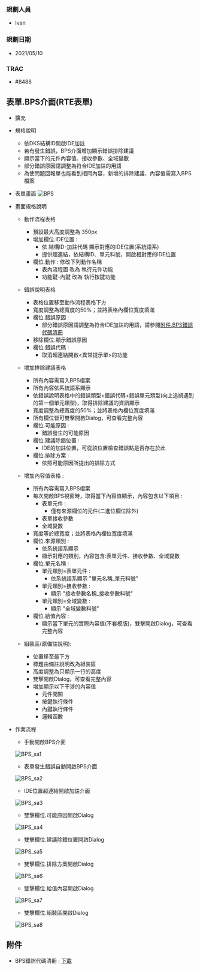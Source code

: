 ### <div id="user">規劃人員</div>
* Ivan

### <div id="updatedate">規劃日期</div>
* 2021/05/10

### <div id="trac">TRAC</div>
* #8488

## <div id="BPS">表單.BPS介面<path>(RTE表單)</path></div>
* 擴充

* 規格說明
    * 依DKS結構ID開啟IDE加註
    * 若有發生錯誤，BPS介面增加顯示錯誤排除建議
    * 顯示當下的元件內容值、接收參數、全域變數
    * 部分錯誤原因請調整為符合IDE加註的用語
    * 為使問題回報單也能看到相同內容，新增的排除建議、內容值需寫入BPS檔案

* 表單畫面
    ![BPS]

* 畫面規格說明
    * 動作流程表格
        * 預設最大高度調整為 350px
        * 增加欄位.IDE位置 : 
            * 依 結構ID-加註代碼 顯示對應的IDE位置(系統語系)
            * 提供超連結，依結構ID、單元料號，開啟相對應的IDE位置
        * 欄位.動作 : 修改下列動作名稱
            * 表內流程圖 改為 執行元件功能
            * 功能鍵-內鍵 改為 執行按鍵功能

    * 錯誤說明表格
        * 表格位置移至動作流程表格下方
        * 寬度調整為總寬度的50%；並將表格內欄位寬度填滿
        * 欄位.錯誤原因 :
            * 部分錯誤原因請調整為符合IDE加註的用語，請參閱[附件.BPS錯誤代碼清冊](#attachment)
        * 移除欄位.顯示錯誤原因
        * 欄位.錯誤代碼 : 
            * 取消超連結開啟<異常提示單>的功能
        
    * 增加排除建議表格
        * 所有內容需寫入BPS檔案
        * 所有內容依系統語系顯示
        * 依錯誤說明表格中的錯誤類型+錯誤代碼+錯誤單元類型(向上追朔遇到的第一個單元類型)，取得排除建議的資訊顯示
        * 寬度調整為總寬度的50%；並將表格內欄位寬度填滿
        * 所有欄位皆可雙擊開啟Dialog，可查看完整內容
        * 欄位.可能原因 : 
            * 錯誤發生的可能原因
        * 欄位.建議除錯位置 : 
            * IDE的加註位置，可從該位置檢查錯誤點是否存在於此
        * 欄位.排除方案 : 
            * 依照可能原因所提出的排除方式

    * 增加內容值表格 : 
        * 所有內容需寫入BPS檔案
        * 每次開啟BPS視窗時，取得當下內容值顯示，內容包含以下項目 : 
            * 表單元件 : 
                * 僅有來源欄位的元件(二進位欄位除外)
            * 表單接收參數
            * 全域變數
        * 寬度等於總寬度；並將表格內欄位寬度填滿
        * 欄位.來源類別 : 
            * 依系統語系顯示
            * 顯示對應的類別，內容包含:表單元件、接收參數、全域變數
        * 欄位.單元名稱 :
            * 單元類別=表單元件 :
                * 依系統語系顯示 "單元名稱_單元料號"
            * 單元類別=接收參數 :
                * 顯示 "接收參數名稱_接收參數料號"
            * 單元類別=全域變數 :
                * 顯示 "全域變數料號"
        * 欄位.給值內容 : 
            * 顯示當下單元的實際內容值(不套模版)，雙擊開啟Dialog，可查看完整內容
        
    * 組裝區(原備註說明): 
        * 位置移至最下方
        * 標題由備註說明改為組裝區
        * 高度調整為只顯示一行的高度
        * 雙擊開啟Dialog，可查看完整內容
        * 增加顯示以下干涉的內容值
            * 元件開關
            * 按鍵執行條件
            * 內鍵執行條件
            * 邏輯函數

* 作業流程
    * 手動開啟BPS介面

    ![BPS_sa1]
    * 表單發生錯誤自動開啟BPS介面

    ![BPS_sa2]
    * IDE位置超連結開啟加註介面

    ![BPS_sa3]
    * 雙擊欄位.可能原因開啟Dialog

    ![BPS_sa4]
    * 雙擊欄位.建議除錯位置開啟Dialog

    ![BPS_sa5]
    * 雙擊欄位.排除方案開啟Dialog
    
    ![BPS_sa6]
    * 雙擊欄位.給值內容開啟Dialog
    
    ![BPS_sa7]
    * 雙擊欄位.組裝區開啟Dialog

    ![BPS_sa8]

## <div id="attachment">附件</div>
* BPS錯誤代碼清冊 : <a href="{1}/RTE/attachment/BPS錯誤異常_資料表內容-調整.xlsx" donwnload>下載</a> 

<!--超連結引用ps.畫面上看不到-->
[BPS]:attachment/BPS.png
[BPS_sa1]:attachment/BPS_sa1.png
[BPS_sa2]:attachment/BPS_sa2.png
[BPS_sa3]:attachment/BPS_sa3.jpg
[BPS_sa4]:attachment/BPS_sa4.jpg
[BPS_sa5]:attachment/BPS_sa5.jpg
[BPS_sa6]:attachment/BPS_sa6.jpg
[BPS_sa7]:attachment/BPS_sa7.jpg
[BPS_sa8]:attachment/BPS_sa8.jpg